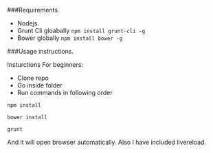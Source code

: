 ###Requirements

- Nodejs.
- Grunt Cli gloabally `npm install grunt-cli -g`
- Bower globally `npm install bower -g`


###Usage instructions.

Insturctions For beginners:

- Clone repo
- Go inside folder
- Run commands in following order

`npm install`

`bower install`

`grunt`

And it will open browser automatically. Also I have included livereload.
